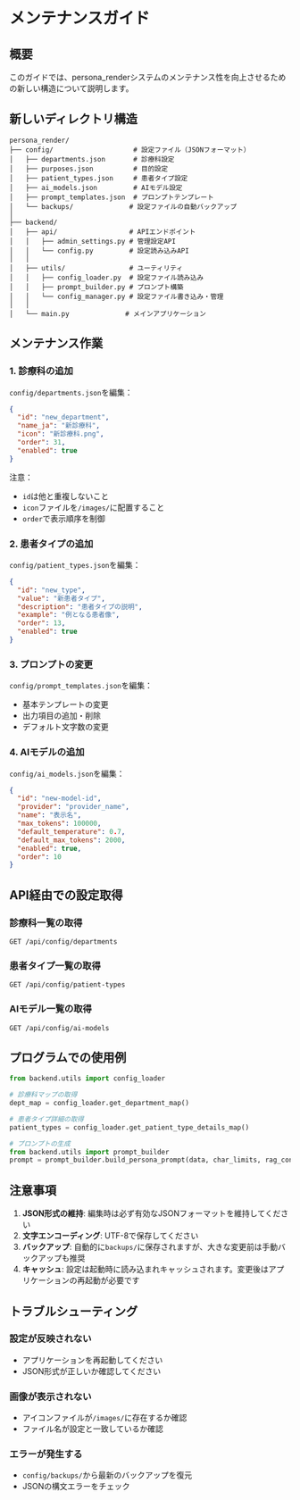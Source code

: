 # メンテナンスガイド

## 概要
このガイドでは、persona_renderシステムのメンテナンス性を向上させるための新しい構造について説明します。

## 新しいディレクトリ構造

```
persona_render/
├── config/                    # 設定ファイル（JSONフォーマット）
│   ├── departments.json       # 診療科設定
│   ├── purposes.json          # 目的設定  
│   ├── patient_types.json     # 患者タイプ設定
│   ├── ai_models.json         # AIモデル設定
│   ├── prompt_templates.json  # プロンプトテンプレート
│   └── backups/              # 設定ファイルの自動バックアップ
│
├── backend/
│   ├── api/                  # APIエンドポイント
│   │   ├── admin_settings.py # 管理設定API
│   │   └── config.py         # 設定読み込みAPI
│   │
│   ├── utils/                # ユーティリティ
│   │   ├── config_loader.py  # 設定ファイル読み込み
│   │   ├── prompt_builder.py # プロンプト構築
│   │   └── config_manager.py # 設定ファイル書き込み・管理
│   │
│   └── main.py              # メインアプリケーション
```

## メンテナンス作業

### 1. 診療科の追加

`config/departments.json`を編集：

```json
{
  "id": "new_department",
  "name_ja": "新診療科",
  "icon": "新診療科.png",
  "order": 31,
  "enabled": true
}
```

注意：
- `id`は他と重複しないこと
- `icon`ファイルを`/images/`に配置すること
- `order`で表示順序を制御

### 2. 患者タイプの追加

`config/patient_types.json`を編集：

```json
{
  "id": "new_type",
  "value": "新患者タイプ",
  "description": "患者タイプの説明",
  "example": "例となる患者像",
  "order": 13,
  "enabled": true
}
```

### 3. プロンプトの変更

`config/prompt_templates.json`を編集：

- 基本テンプレートの変更
- 出力項目の追加・削除
- デフォルト文字数の変更

### 4. AIモデルの追加

`config/ai_models.json`を編集：

```json
{
  "id": "new-model-id",
  "provider": "provider_name",
  "name": "表示名",
  "max_tokens": 100000,
  "default_temperature": 0.7,
  "default_max_tokens": 2000,
  "enabled": true,
  "order": 10
}
```

## API経由での設定取得

### 診療科一覧の取得
```
GET /api/config/departments
```

### 患者タイプ一覧の取得
```
GET /api/config/patient-types
```

### AIモデル一覧の取得
```
GET /api/config/ai-models
```

## プログラムでの使用例

```python
from backend.utils import config_loader

# 診療科マップの取得
dept_map = config_loader.get_department_map()

# 患者タイプ詳細の取得
patient_types = config_loader.get_patient_type_details_map()

# プロンプトの生成
from backend.utils import prompt_builder
prompt = prompt_builder.build_persona_prompt(data, char_limits, rag_context)
```

## 注意事項

1. **JSON形式の維持**: 編集時は必ず有効なJSONフォーマットを維持してください
2. **文字エンコーディング**: UTF-8で保存してください
3. **バックアップ**: 自動的に`backups/`に保存されますが、大きな変更前は手動バックアップも推奨
4. **キャッシュ**: 設定は起動時に読み込まれキャッシュされます。変更後はアプリケーションの再起動が必要です

## トラブルシューティング

### 設定が反映されない
- アプリケーションを再起動してください
- JSON形式が正しいか確認してください

### 画像が表示されない
- アイコンファイルが`/images/`に存在するか確認
- ファイル名が設定と一致しているか確認

### エラーが発生する
- `config/backups/`から最新のバックアップを復元
- JSONの構文エラーをチェック
